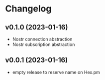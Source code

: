 # Changelog

## v0.1.0 (2023-01-16)

- Nostr connection abstraction
- Nostr subscription abstraction

## v0.0.1 (2023-01-16)

- empty release to reserve name on Hex.pm
